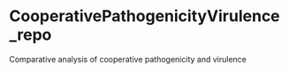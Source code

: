 # CooperativePathogenicityVirulence_repo
 Comparative analysis of cooperative pathogenicity and virulence
